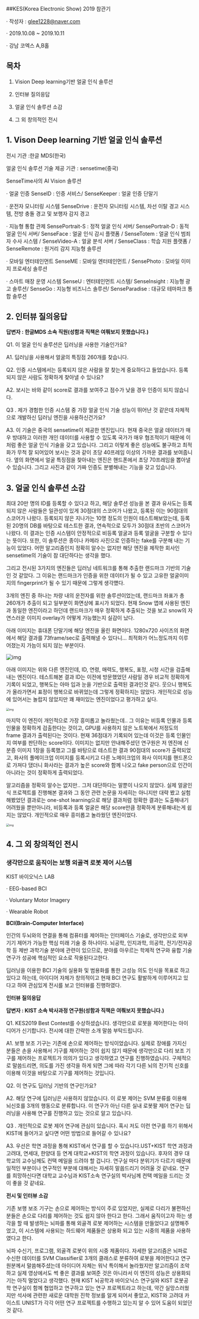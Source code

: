 ##KES(Korea Electronic Show) 2019 참관기

·       작성자 : glee1228@naver.com

·       2019.10.08 ~ 2019.10.11

·       강남 코엑스 A,B홀

 

## 목차

1. Vision Deep learning기반 얼굴 인식 솔루션

2. 인터뷰 질의응답

3. 얼굴 인식 솔루션 소감

4. 그 외 창의적인 전시

 

 

## 1. Vison Deep learning 기반 얼굴 인식 솔루션

전시 기관 :한글 MDS(한국)

얼굴 인식 솔루션 기술 제공 기관 : sensetime(중국)

SenseTime사의 AI Vision 솔루션

·       얼굴 인증 SenseID : 인증 서비스/ SenseKeeper : 얼굴 인증 단말기

·       운전자 모니터링 시스템 SenseDrive : 운전자 모니터링 시스템, 차선 이탈 경고 시스템, 전방 충돌 경고 및 보행자 감지 경고

·       지능형 통합 관제 SensePortrait-S : 정적 얼굴 인식 서버/ SensePortrait-D : 동적 얼굴 인식 서버/ SenseFace : 얼굴 인식 감시 플랫폼 / SenseTotem : 얼굴 인식 범죄자 수사 시스템 / SenseVideo-A : 얼굴 분석 서버 / SenseClass : 학습 지원 플랫폼 / SenseRemote : 원거리 감지 지능형 솔루션

·       모바일 엔터테인먼트 SenseME : 모바일 엔터테인먼트 / SensePhoto : 모바일 이미지 프로세싱 솔루션

·       스마트 매장 운영 시스템 SenseU : 엔터테인먼트 시스템/ SenseInsight : 지능형 광고 솔루션/ SenseGo : 지능형 비즈니스 솔루션/ SenseParadise : 대규모 테마파크 통합 솔루션

 

 

 

 

 

 

 

 

## 2. 인터뷰 질의응답

**답변자 : 한글MDS 소속 직원(성함과 직책은 여쭤보지 못했습니다.)**

Q1. 이 얼굴 인식 솔루션은 딥러닝을 사용한 기술인가요?  

A1. 딥러닝을 사용해서 얼굴의 특징점 260개를 찾습니다.

Q2. 인증 시스템에서는 등록되지 않은 사람을 잘 찾는게 중요하다고 들었습니다. 등록되지 않은 사람도 정확하게 찾아낼 수 있나요?

A2. 보시는 바와 같이 score로 결과를 보여주고 점수가 낮을 경우 인증이 되지 않습니다. 

Q3 . 제가 경험한 인증 시스템 중 가장 얼굴 인식 기술 성능이 뛰어난 것 같은데 자체적으로 개발하신 딥러닝 엔진을 사용하신건가요? 

A3. 이 기술은 중국의 sensetime이 제공한 엔진입니다. 현재 중국은 얼굴 데이터가 매우 방대하고 이러한 개인 데이터를 사용할 수 있도록 국가가 매우 협조적이기 때문에 이처럼 좋은 얼굴 인식 기술을 갖고 있습니다. 그리고 이렇게 좋은 성능에도 불구하고 최적화가 무척 잘 되어있어 보시는 것과 같이 초당 40프레임 이상의 가까운 결과를 보여줍니다. 옆의 화면에서 얼굴 특징점을 찾아내는 엔진은 핸드폰에서 초당 70프레임을 뽑아낼 수 있습니다. 그리고 사진과 같이 가짜 인증도 분별해내는 기능을 갖고 있습니다.

 

 

 

 

 

## 3. **얼굴 인식 솔루션 소감**

최대 20만 명의 ID를 등록할 수 있다고 하고, 해당 솔루션 성능을 본 결과 유사도는 등록되지 않은 사람들은 일관성이 있게 30점대의 스코어가 나왔고, 등록된 이는 90점대의 스코어가 나왔다. 등록되지 않은 지나가는 10명 정도의 인원이 테스트해보았는데, 등록된 20명의 DB를 바탕으로 테스트한 결과, 연속적으로 모두가 30점대 초반의 스코어가 나왔다. 이 결과는 인증 시스템이 안정적으로 비등록 얼굴과 등록 얼굴을 구분할 수 있다는 뜻이다. 또한, 이 솔루션은 종이나 카메라 사진으로 인증하는 fake를 구분해 내는 기능이 있었다. 어떤 알고리즘인지 정확히 알수는 없지만 해당 엔진을 제작한 회사인 sensetime의 기술이 참 대단하다는 생각을 했다. 

그리고 전시된 3가지의 엔진들은 딥러닝 네트워크를 통해 추출한 랜드마크 기반의 기술인 것 같았다. 그 이유는 랜드마크가 인증을 위한 데이터가 될 수 있고 고유한 얼굴이미지의 fingerprint가 될 수 있기 때문에 그렇게 생각헀다.

3개의 엔진 중 하나는 차량 내의 운전자를 위한 솔루션이었는데, 랜드마크 좌표가 총 260개가 추출이 되고 일부분이 화면상에 표시가 되었다. 현재 Snow 앱에 사용된 엔진과 동일한 엔진이라고 하던데 랜드마크가 매우 정확하게 추출되는 것을 보고 snow의 자연스러운 이미지 overlay가 어떻게 가능했는지 실감이 났다. 

아래 이미지는 휴대폰 단말기에 해당 엔진을 올린 화면이다. 1280x720 사이즈의 화면에서 해당 결과를 73frame/sec로 출력해낼 수 있다니... 최적화가 어느정도까지 이루어졌는지 가늠이 되지 않는 부분이다.

![img](faceID_1.png)

아래 이미지는 위와 다른 엔진인데, ID, 연령, 매력도, 행복도, 표정, 시청 시간을 검출해내는 엔진이다. 테스트해본 결과 ID는 이전에 방문했었던 사람일 경우 비교적 정확하게 기록이 되었고, 행복도는 아마 입과 눈을 기반으로 출력된 결과인것 같다. 웃으니 행복도가 올라가면서 표정이 행복으로 바뀌었는데 그렇게 정확하지는 않았다. 개인적으로 성능에 있어서는 놀랍지 않았지만 꽤 재미있는 엔진이었다고 평가하고 싶다.

<img src="FaceID_2.png" alt="img" style="zoom:50%;" />

마지막 이 엔진이 개인적으로 가장 흥미롭고 놀라웠는데.. 그 이유는 비등록 인물과 등록 인물을 정확하게 검출한다는 것이고, GPU를 사용하지 않은 노트북에서 저정도의 frame 결과가 출력된다는 것이다. 현재 36점대가 기록되어 있는데 이것은 등록 인물인지 여부를 판단하는 score이다. 이미지는 없지만 안내해주셨던 연구원은 저 엔진에 신분증 이미지 1장을 등록했고 그를 바탕으로 테스트한 결과 90점대의 score가 출력되었고, 화사의 풀메이크업 이미지를 등록시키고 다른 노메이크업의 화사 이미지를 핸드폰으로 가져다 댔더니 화사라는 결과가 높은 score와 함께 나오고 fake person으로 인간이 아니라는 것이 정확하게 출력되었다. 

알고리즘을 정확히 알수는 없지만.. 그저 대단하다는 말뿐이 나오지 않았다. 실제 얼굴인식 프로젝트를 진행해본 결과와 그 동안 관련 논문을 자세히는 아니지만 대략 봤고 실험해봤었던 결과로는 one-shot learning으로 해당 결과처럼 정확한 결과는 도출해내기 어려웠을 뿐만아니라, 비등록과 등록 얼굴은 해당 score만큼 정확하게 분류해내는게 쉽지는 않았다. 개인적으로 매우 흥미롭고 놀라웠던 엔진이었다.

<img src="faceID_3.png" alt="img" style="zoom:50%;" />



## 4. 그 외 창의적인 전시

### 생각만으로 움직이는 보행 외골격 로봇 제어 시스템

KIST 바이오닉스 LAB

·       EEG-based BCI

·       Voluntary Motor Imagery

·       Wearable Robot

 

**BCI(Brain-Computer Interface)** 

인간의 두뇌와의 연결을 통해 컴퓨터를 제어하는 인터페이스 기술로, 생각만으로 외부 기기 제어가 가능한 핵심 미래 기술 중 하나이다. 뇌공학, 인지과학, 의공학, 전기/전자공학 등 제반 과학기술 분야에 관련이 있으므로, 분야를 아우르는 학제적 연구와 융합 기술 연구가 성공에 핵심적인 요소로 작용된다고한다. 

딥러닝을 이용한 BCI 기술의 실용화 및 범용화를 통한 고성능 의도 인식을 목표로 하고 있다고 하는데, 아이디어 자체가 창의적이고 현재 BCI 연구도 활발하게 이루어지고 있다고 하여 관심있게 전시를 보고 인터뷰를 진행하였다. 



**인터뷰 질의응답**

**답변자 : KIST 소속 박사과정 연구원(성함과 직책은 여쭤보지 못했습니다.)**

Q1. KES2019 Best Contest를 수상하셨습니다. 생각만으로 로봇을 제어한다는 아이디어가 신기합니다. 전시에 대한 간략한 소개 말씀 부탁드립니다.  

A1. 보행 보조 기구는 기존에 손으로 제어하는 방식이었습니다. 실제로 장애를 가지신 분들은 손을 사용해서 기구를 제어하는 것이 쉽지 않기 때문에 생각만으로 다리 보조 기구를 제어하는 프로젝트가 의의가 있다고 생각하였고 연구를 진행하였습니다. 구체적으로 말씀드리면, 의도를 가진 생각을 하게 되면 그에 따라 각기 다른 뇌의 전기적 신호를 이용해 이것을 바탕으로 기구를 제어하는 것입니다.

Q2. 이 연구도 딥러닝 기반의 연구인가요?

A2. 해당 연구에 딥러닝은 사용하지 않았습니다. 이 로봇 제어는 SVM 분류를 이용해 뇌신호를 3개의 행동으로 분류합니다. 이 연구가 아닌 다른 실내 로봇팔 제어 연구는 딥러닝을 사용해 연구를 진행하고 있는 것으로 알고 있습니다.

Q3 . 개인적으로 로봇 제어 연구에 관심이 있습니다. 혹시 저도 이런 연구를 하기 위해서 KIST에 들어가고 싶다면 어떤 방법으로 들어갈 수 있나요?

A3. 우선은 학연 과정을 통해 KIST에서 연구를 할 수 있습니다.UST+KIST 학연 과정과 고려대, 연세대, 한양대 등 연계 대학교+KIST의 학연 과정이 있습니다. 후자의 경우 대학교의 교수님께도 컨택 메일을 드려야 할 겁니다. 연구실 마다 분위기가 다르기 때문에 일적인 부분이나 연구적인 부분에 대해서는 자세히 말씀드리기 어려울 것 같네요. 연구를 희망하신다면 대학교 교수님과 KIST소속 연구실의 박사님께 컨택 메일을 드리는 것이 좋을 것 같네요.

 

**전시 및 인터뷰 소감** 

기존 보행 보조 기구는 손으로 제어하는 방식이 주로 있었지만, 실제로 다리가 불편하신 분들은 손으로 다리를 제어하는 것도 쉽지 않아 한다고 한다. 그래서 움직이고자 하는 생각을 할 때 발생하는 뇌파를 통해 외골격 로봇 제어하는 시스템을 만들었다고 설명해주었고, 이 시스템에 사용되는 하드웨어 제품들은 상용화 되고 있는 시중의 제품을 사용하였다고 한다. 

뇌파 수신기, 프로그램, 외골격 로봇이 위의 시중 제품이다. 자세한 알고리즘은 뇌파로 수신한 데이터를 SVM Classifier로 3개의 클래스로 분류하여 로봇을 제어한다고 연구원분께서 말씀해주셨는데 아이디어 자체는 워낙 특이해서 놀라웠지만 알고리즘이 조악하고 실제 영상에서도 썩 좋은 결과를 보여준 것은 아니라서 이 엔진의 성능은 상용화되기는 아직 멀었다고 생각했다. 현재 KIST 뇌공학과 바이오닉스 연구실와 KIST 로봇공학 연구실이 함께 협업하고 연구하고 있는 연구 프로젝트라고 하는데, 약간 실망스러웠지만 석사에 관련한 새로운 대학원 진학 정보를 알게 되어서 좋았고, KIST와 고려대 카이스트 UNIST가 각각 어떤 연구 프로젝트를 수행하고 있는지 알 수 있어 도움이 되었던 것 같다.

 